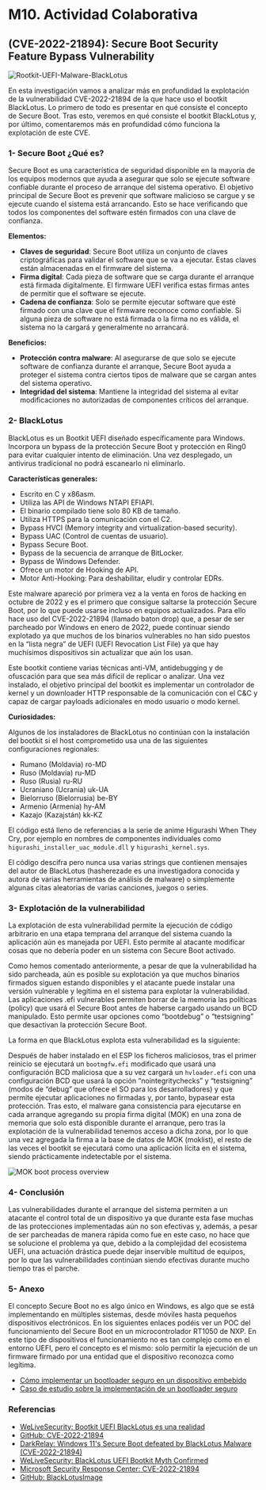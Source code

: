 # M10. Actividad Colaborativa 

## (CVE-2022-21894): Secure Boot Security Feature Bypass Vulnerability

![Rootkit-UEFI-Malware-BlackLotus](https://github.com/jmnava/mrev/assets/6135174/85a88ba4-af8a-444a-99f8-2ef4bf98f670)

En esta investigación vamos a analizar más en profundidad la explotación de la vulnerabilidad CVE-2022-21894 de la que hace uso el bootkit BlackLotus. Lo primero de todo es presentar en qué consiste el concepto de Secure Boot. Tras esto, veremos en qué consiste el bootkit BlackLotus y, por último, comentaremos más en profundidad cómo funciona la explotación de este CVE.

### 1- Secure Boot ¿Qué es?

Secure Boot es una característica de seguridad disponible en la mayoría de los equipos modernos que ayuda a asegurar que solo se ejecute software confiable durante el proceso de arranque del sistema operativo. El objetivo principal de Secure Boot es prevenir que software malicioso se cargue y se ejecute cuando el sistema está arrancando. Esto se hace verificando que todos los componentes del software estén firmados con una clave de confianza.

**Elementos:**

- **Claves de seguridad**: Secure Boot utiliza un conjunto de claves criptográficas para validar el software que se va a ejecutar. Estas claves están almacenadas en el firmware del sistema.
- **Firma digital**: Cada pieza de software que se carga durante el arranque está firmada digitalmente. El firmware UEFI verifica estas firmas antes de permitir que el software se ejecute.
- **Cadena de confianza**: Solo se permite ejecutar software que esté firmado con una clave que el firmware reconoce como confiable. Si alguna pieza de software no está firmada o la firma no es válida, el sistema no la cargará y generalmente no arrancará.

**Beneficios:**

- **Protección contra malware**: Al asegurarse de que solo se ejecute software de confianza durante el arranque, Secure Boot ayuda a proteger el sistema contra ciertos tipos de malware que se cargan antes del sistema operativo.
- **Integridad del sistema**: Mantiene la integridad del sistema al evitar modificaciones no autorizadas de componentes críticos del arranque.

### 2- BlackLotus

BlackLotus es un Bootkit UEFI diseñado específicamente para Windows. Incorpora un bypass de la protección Secure Boot y protección en Ring0 para evitar cualquier intento de eliminación. Una vez desplegado, un antivirus tradicional no podrá escanearlo ni eliminarlo.

**Características generales:**

- Escrito en C y x86asm.
- Utiliza las API de Windows NTAPI EFIAPI.
- El binario compilado tiene solo 80 KB de tamaño.
- Utiliza HTTPS para la comunicación con el C2.
- Bypass HVCI (Memory integrity and virtualization-based security).
- Bypass UAC (Control de cuentas de usuario).
- Bypass Secure Boot.
- Bypass de la secuencia de arranque de BitLocker.
- Bypass de Windows Defender.
- Ofrece un motor de Hooking de API.
- Motor Anti-Hooking: Para deshabilitar, eludir y controlar EDRs.

Este malware apareció por primera vez a la venta en foros de hacking en octubre de 2022 y es el primero que consigue saltarse la protección Secure Boot, por lo que puede usarse incluso en equipos actualizados. Para ello hace uso del CVE-2022-21894 (llamado baton drop) que, a pesar de ser parcheado por Windows en enero de 2022, puede continuar siendo explotado ya que muchos de los binarios vulnerables no han sido puestos en la “lista negra” de UEFI (UEFI Revocation List File) ya que hay muchísimos dispositivos sin actualizar que aún los usan.

Este bootkit contiene varias técnicas anti-VM, antidebugging y de ofuscación para que sea más difícil de replicar o analizar. Una vez instalado, el objetivo principal del bootkit es implementar un controlador de kernel y un downloader HTTP responsable de la comunicación con el C&C y capaz de cargar payloads adicionales en modo usuario o modo kernel.

**Curiosidades:**

Algunos de los instaladores de BlackLotus no continúan con la instalación del bootkit si el host comprometido usa una de las siguientes configuraciones regionales:

- Rumano (Moldavia) ro-MD
- Ruso (Moldavia) ru-MD
- Ruso (Rusia) ru-RU
- Ucraniano (Ucrania) uk-UA
- Bielorruso (Bielorrusia) be-BY
- Armenio (Armenia) hy-AM
- Kazajo (Kazajstán) kk-KZ

El código está lleno de referencias a la serie de anime Higurashi When They Cry, por ejemplo en nombres de componentes individuales como `higurashi_installer_uac_module.dll` y `higurashi_kernel.sys`.

El código descifra pero nunca usa varias strings que contienen mensajes del autor de BlackLotus (hasherezade es una investigadora conocida y autora de varias herramientas de análisis de malware) o simplemente algunas citas aleatorias de varias canciones, juegos o series.

### 3- Explotación de la vulnerabilidad

La explotación de esta vulnerabilidad permite la ejecución de código arbitrario en una etapa temprana del arranque del sistema cuando la aplicación aún es manejada por UEFI. Esto permite al atacante modificar cosas que no debería poder en un sistema con Secure Boot activado.

Como hemos comentado anteriormente, a pesar de que la vulnerabilidad ha sido parcheada, aún es posible su explotación ya que muchos binarios firmados siguen estando disponibles y el atacante puede instalar una versión vulnerable y legítima en el sistema para explotar la vulnerabilidad. Las aplicaciones .efi vulnerables permiten borrar de la memoria las políticas (policy) que usará el Secure Boot antes de haberse cargado usando un BCD manipulado. Esto permite usar opciones como “bootdebug” o “testsigning” que desactivan la protección Secure Boot.

La forma en que BlackLotus explota esta vulnerabilidad es la siguiente:

Después de haber instalado en el ESP los ficheros maliciosos, tras el primer reinicio se ejecutará un `bootmgfw.efi` modificado que usará una configuración BCD maliciosa que a su vez cargará un `hvloader.efi` con una configuración BCD que usará la opción “nointegritychecks” y “testsigning” (modos de “debug” que ofrece el SO para los desarrolladores) y que permite ejecutar aplicaciones no firmadas y, por tanto, bypasear esta protección. Tras esto, el malware gana consistencia para ejecutarse en cada arranque agregando su propia firma digital (MOK) en una zona de memoria que solo está disponible durante el arranque, pero tras la explotación de la vulnerabilidad tenemos acceso a dicha zona, por lo que una vez agregada la firma a la base de datos de MOK (moklist), el resto de las veces el bootkit se ejecutará como una aplicación lícita en el sistema, siendo prácticamente indetectable por el sistema.

![MOK boot process overview](https://github.com/jmnava/mrev/assets/6135174/01450482-b585-44f4-a9a4-0a40bb9dda7a)

### 4- Conclusión

Las vulnerabilidades durante el arranque del sistema permiten a un atacante el control total de un dispositivo ya que durante esta fase muchas de las protecciones implementadas aún no son efectivas y, además, a pesar de ser parcheadas de manera rápida como fue en este caso, no hace que se solucione el problema ya que, debido a la complejidad del ecosistema UEFI, una actuación drástica puede dejar inservible multitud de equipos, por lo que las vulnerabilidades continúan siendo efectivas durante mucho tiempo tras el parche.

### 5- Anexo

El concepto Secure Boot no es algo único en Windows, es algo que se está implementando en múltiples sistemas, desde móviles hasta pequeños dispositivos electrónicos. En los siguientes enlaces podéis ver un POC del funcionamiento del Secure Boot en un microcontrolador RT1050 de NXP. En este tipo de dispositivos el funcionamiento no es tan complejo como en el entorno UEFI, pero el concepto es el mismo: solo permitir la ejecución de un firmware firmado por una entidad que el dispositivo reconozca como legítima.

- [Cómo implementar un bootloader seguro en un dispositivo embebido](https://dmed-software.com/how-to-implement-a-secure-bootloader-in-an-embedded-device/)
- [Caso de estudio sobre la implementación de un bootloader seguro](https://dmed-software.com/how-to-implement-a-secure-bootloader-in-an-embedded-device-case-study/)

### Referencias

- [WeLiveSecurity: Bootkit UEFI BlackLotus es una realidad](https://www.welivesecurity.com/la-es/2023/03/02/bootkit-uefi-blacklotus-es-una-realidad/)
- [GitHub: CVE-2022-21894](https://github.com/Wack0/CVE-2022-21894)
- [DarkRelay: Windows 11's Secure Boot defeated by BlackLotus Malware (CVE-2022-21894)](https://www.darkrelay.com/post/windows-11-s-secure-boot-defeated-by-blacklotus-malware-cve-2022-21894)
- [WeLiveSecurity: BlackLotus UEFI Bootkit Myth Confirmed](https://www.welivesecurity.com/2023/03/01/blacklotus-uefi-bootkit-myth-confirmed/)
- [Microsoft Security Response Center: CVE-2022-21894](https://msrc.microsoft.com/update-guide/en-US/advisory/CVE-2022-21894)
- [GitHub: BlackLotusImage](https://github.com/ldpreload/)

